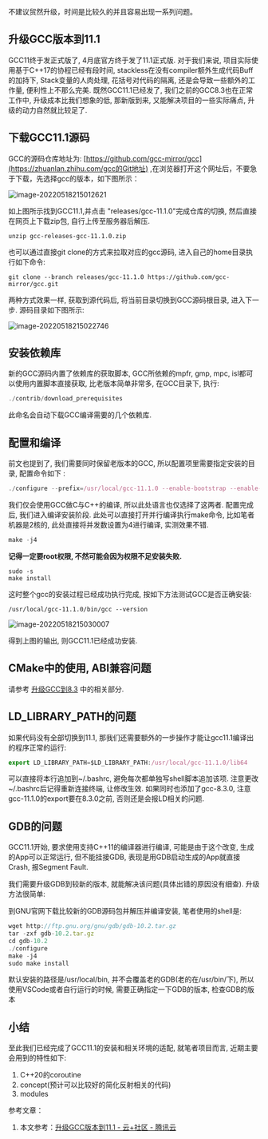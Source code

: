 不建议贸然升级，时间是比较久的并且容易出现一系列问题。

## 升级GCC版本到11.1

GCC11终于发正式版了, 4月底官方终于发了11.1正式版. 对于我们来说, 项目实际使用基于C++17的协程已经有段时间, stackless在没有compiler额外生成代码Buff的加持下, Stack变量的人肉处理, 花括号对代码的隔离, 还是会导致一些额外的工作量, 便利性上不那么完美. 既然GCC11.1已经发了, 我们之前的GCC8.3也在正常工作中, 升级成本比我们想象的低, 那新版到来, 又能解决项目的一些实际痛点, 升级的动力自然就比较足了.

## 下载GCC11.1源码

  GCC的源码仓库地址为: [https://github.com/gcc-mirror/gcc](https://zhuanlan.zhihu.com/gcc的Git地址) ,在浏览器打开这个网址后，不要急于下载，先选择gcc的版本，如下图所示：

![image-20220518215012621](https://cdn.jsdelivr.net/gh/sxfinn/CDN/img/202212021633395.png)



如上图所示找到GCC11.1,并点击 "releases/gcc-11.1.0"完成仓库的切换,  然后直接在网页上下载zip包, 自行上传至服务器后解压.

```shell
unzip gcc-releases-gcc-11.1.0.zip
```

也可以通过直接git clone的方式来拉取对应的gcc源码, 进入自己的home目录执行如下命令:

```shell
git clone --branch releases/gcc-11.1.0 https://github.com/gcc-mirror/gcc.git
```

两种方式效果一样, 获取到源代码后, 将当前目录切换到GCC源码根目录, 进入下一步. 源码目录如下图所示:

![image-20220518215022746](https://cdn.jsdelivr.net/gh/sxfinn/CDN/img/202212021633444.png)

## 安装依赖库

  新的GCC源码内置了依赖库的获取脚本, GCC所依赖的mpfr, gmp, mpc, isl都可以使用内置脚本直接获取, 比老版本简单非常多,  在GCC目录下, 执行:

```javascript
./contrib/download_prerequisites
```

此命名会自动下载GCC编译需要的几个依赖库. 

## 配置和编译

  前文也提到了, 我们需要同时保留老版本的GCC, 所以配置项里需要指定安装的目录, 配置命令如下 :

```javascript
./configure --prefix=/usr/local/gcc-11.1.0 --enable-bootstrap --enable-languages=c,c++ --enable-threads=posix --enable-checking=release --enable-multilib --with-system-zlib
```

  我们仅会使用GCC做C与C++的编译, 所以此处语言也仅选择了这两者.    配置完成后, 我们进入编译安装阶段. 此处可以直接打开并行编译执行make命令, 比如笔者机器是2核的, 此处直接将并发数设置为4进行编译, 实测效果不错.

```javascript
make -j4
```

  **记得一定要root权限, 不然可能会因为权限不足安装失败.**

```shell
sudo -s
make install
```

  这时整个gcc的安装过程已经成功执行完成, 按如下方法测试GCC是否正确安装:

```shell
/usr/local/gcc-11.1.0/bin/gcc --version
```

![image-20220518215030007](https://cdn.jsdelivr.net/gh/sxfinn/CDN/img/202212021634422.png)

得到上图的输出, 则GCC11.1已经成功安装.

## CMake中的使用, ABI兼容问题

  请参考 [升级GCC到8.3](https://zhuanlan.zhihu.com/p/345928428) 中的相关部分.

## LD_LIBRARY_PATH的问题

  如果代码没有全部切换到11.1, 那我们还需要额外的一步操作才能让gcc11.1编译出的程序正常的运行:

```javascript
export LD_LIBRARY_PATH=$LD_LIBRARY_PATH:/usr/local/gcc-11.1.0/lib64
```

可以直接将本行追加到~/.bashrc, 避免每次都单独写shell脚本追加该项. 注意更改~/.bashrc后记得重新连接终端, 让修改生效. 如果同时也添加了gcc-8.3.0, 注意gcc-11.1.0的export要在8.3.0之前, 否则还是会报LD相关的问题.

## GDB的问题

GCC11.1开始, 要求使用支持C++11的编译器进行编译, 可能是由于这个改变, 生成的App可以正常运行, 但不能挂接GDB, 表现是用GDB启动生成的App就直接Crash, 报Segment Fault.

  我们需要升级GDB到较新的版本,  就能解决该问题(具体出错的原因没有细查).  升级方法很简单:

  到GNU官网下载比较新的GDB源码包并解压并编译安装, 笔者使用的shell是:

```javascript
wget http://ftp.gnu.org/gnu/gdb/gdb-10.2.tar.gz
tar -zxf gdb-10.2.tar.gz
cd gdb-10.2
./configure
make -j4
sudo make install
```

默认安装的路径是/usr/local/bin, 并不会覆盖老的GDB(老的在/usr/bin/下), 所以使用VSCode或者自行运行的时候, 需要正确指定一下GDB的版本, 检查GDB的版本



## 小结

  至此我们已经完成了GCC11.1的安装和相关环境的适配, 就笔者项目而言, 近期主要会用到的特性如下:

1. C++20的coroutine
2. concept(预计可以比较好的简化反射相关的代码) 
3. modules



参考文章：

1. 本文参考：[升级GCC版本到11.1 - 云+社区 - 腾讯云](https://cloud.tencent.com/developer/article/1894845)
